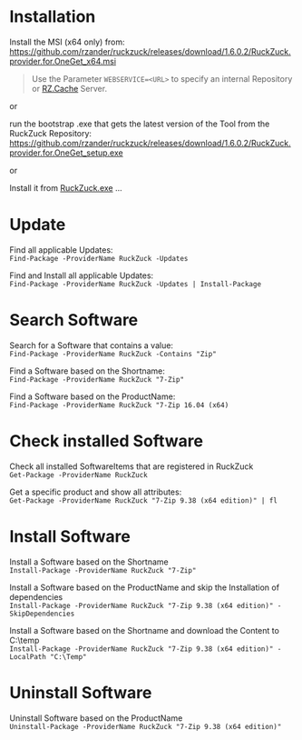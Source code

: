 # Installation  
Install the MSI (x64 only) from:
https://github.com/rzander/ruckzuck/releases/download/1.6.0.2/RuckZuck.provider.for.OneGet_x64.msi  
> Use the Parameter `WEBSERVICE=<URL>` to specify an internal Repository or [RZ.Cache](https://rzander.azurewebsites.net/ruckzuck-cache/) Server. 

or

run the bootstrap .exe that gets the latest version of the Tool from the RuckZuck Repository:
https://github.com/rzander/ruckzuck/releases/download/1.6.0.2/RuckZuck.provider.for.OneGet_setup.exe

or

Install it from [RuckZuck.exe](https://github.com/rzander/ruckzuck/releases/download/1.6.0.2/RuckZuck.exe) ...

# Update
Find all applicable Updates:  
```Find-Package -ProviderName RuckZuck -Updates```

Find and Install all applicable Updates:  
```Find-Package -ProviderName RuckZuck -Updates | Install-Package```

# Search Software
Search for a Software that contains a value:  
```Find-Package -ProviderName RuckZuck -Contains "Zip"```

Find a Software based on the Shortname:  
```Find-Package -ProviderName RuckZuck "7-Zip"```

Find a Software based on the ProductName:  
```Find-Package -ProviderName RuckZuck "7-Zip 16.04 (x64)```

# Check installed Software
Check all installed SoftwareItems that are registered in RuckZuck  
```Get-Package -ProviderName RuckZuck```

Get a specific product and show all attributes:  
```Get-Package -ProviderName RuckZuck "7-Zip 9.38 (x64 edition)" | fl``` 

# Install Software
Install a Software based on the Shortname  
```Install-Package -ProviderName RuckZuck "7-Zip"```

Install a Software based on the ProductName and skip the Installation of dependencies  
```Install-Package -ProviderName RuckZuck "7-Zip 9.38 (x64 edition)" -SkipDependencies```

Install a Software based on the Shortname and download the Content to C:\temp  
```Install-Package -ProviderName RuckZuck "7-Zip 9.38 (x64 edition)" -LocalPath "C:\Temp"```

# Uninstall Software
Uninstall Software based on the ProductName  
```Uninstall-Package -ProviderName RuckZuck "7-Zip 9.38 (x64 edition)"```


